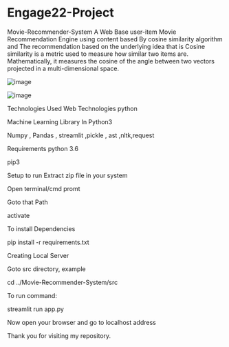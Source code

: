 # Engage22-Project
Movie-Recommender-System
A Web Base user-item Movie Recommendation Engine using content based By cosine similarity algorithm and The recommendation based on the underlying idea that is Cosine similarity is a metric used to measure how similar two items are. Mathematically, it measures the cosine of the angle between two vectors projected in a multi-dimensional space. 



![image](https://user-images.githubusercontent.com/92862567/170820787-6dcf34b3-9526-46d6-8d95-81b14ca41c68.png)


![image](https://user-images.githubusercontent.com/92862567/170820833-ec6e2927-7673-4a2e-8480-486e5b8845b4.png)


Technologies Used
Web Technologies
python 

Machine Learning Library In Python3

Numpy , Pandas , streamlit ,pickle , ast ,nltk,request


Requirements
python 3.6

pip3


Setup to run
Extract zip file in your system

Open terminal/cmd promt

Goto that Path


activate

To install Dependencies

pip install -r requirements.txt

Creating Local Server

Goto src directory, example

cd ../Movie-Recommender-System/src

To run command:

streamlit run app.py 

Now open your browser and go to localhost address



Thank you for visiting my repository.
